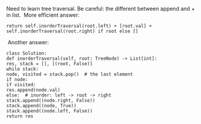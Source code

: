 Need to learn tree traversal.
Be careful: the different between append and + in list.
​
More efficient answer:
```
return self.inorderTraversal(root.left) + [root.val] + self.inorderTraversal(root.right) if root else []
```
​
Another answer:
```
class Solution:
def inorderTraversal(self, root: TreeNode) -> List[int]:
res, stack = [], [(root, False)]
while stack:
node, visited = stack.pop()  # the last element
if node:
if visited:
res.append(node.val)
else:  # inorder: left -> root -> right
stack.append((node.right, False))
stack.append((node, True))
stack.append((node.left, False))
return res
```
​
​